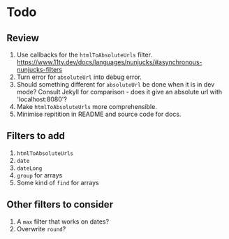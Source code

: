 # Todo

## Review

1. Use callbacks for the `htmlToAbsoluteUrls` filter. https://www.11ty.dev/docs/languages/nunjucks/#asynchronous-nunjucks-filters
1. Turn error for `absoluteUrl` into debug error.
1. Should  something different for `absoluteUrl` be done when it is in dev mode? Consult Jekyll for comparison - does it give an absolute url with 'localhost:8080'?
1. Make `htmlToAbsoluteUrls` more comprehensible.
1. Minimise repitition in README and source code for docs.

## Filters to add

1. `htmlToAbsoluteUrls`
1. `date`
1. `dateLong`
1. `group` for arrays
1. Some kind of `find` for arrays

## Other filters to consider

1. A `max` filter that works on dates?
1. Overwrite `round`?
